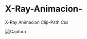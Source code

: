 # X-Ray-Animacion-
X-Ray Animacion  Clip-Path Css

![Captura](https://user-images.githubusercontent.com/48741834/107596305-4be65080-6be5-11eb-8f66-43114b920893.PNG)
